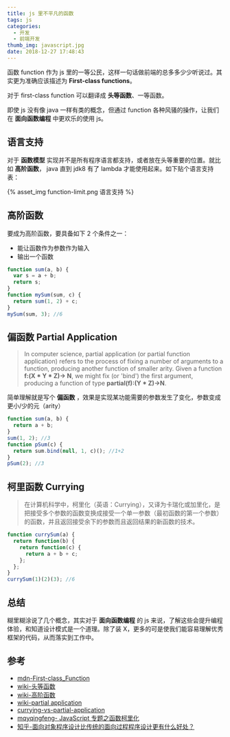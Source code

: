```yaml
---
title: js 里不平凡的函数
tags: js
categories:
  - 开发
  - 前端开发
thumb_img: javascript.jpg
date: 2018-12-27 17:48:43
---
```


函数 function 作为 js 里的一等公民，这样一句话做前端的总多多少少听说过。其实更为准确应该描述为 **First-class functions**。

对于 first-class function 可以翻译成 **头等函数**、一等函数。

即使 js 没有像 java 一样有类的概念，但通过 function 各种风骚的操作，让我们在 **面向函数编程** 中更欢乐的使用 js。

## 语言支持

对于 **函数模型** 实现并不是所有程序语言都支持，或者放在头等重要的位置。就比如 **高阶函数**， java 直到 jdk8 有了 lambda 才能使用起来。如下贴个语言支持表：

{% asset_img function-limit.png 语言支持 %}

## 高阶函数

要成为高阶函数，要具备如下 2 个条件之一：

- 能让函数作为参数作为输入
- 输出一个函数

```js
function sum(a, b) {
  var s = a + b;
  return s;
}
function mySum(sum, c) {
  return sum(1, 2) + c;
}
mySum(sum, 3); //6
```

## 偏函数 Partial Application

> In computer science, partial application (or partial function application) refers to the process of fixing a number of arguments to a function, producing another function of smaller arity. Given a function **f:(X \* Y \* Z)-> N**, we might fix (or 'bind') the first argument, producing a function of type **partial(f):(Y \* Z)->N**.

简单理解就是写个 **偏函数** ，效果是实现某功能需要的参数发生了变化，参数变成更小/少的元（arity）

```js
function sum(a, b) {
  return a + b;
}
sum(1, 2); //3
function pSum(c) {
  return sum.bind(null, 1, c)(); //1+2
}
pSum(2); //3
```

## 柯里函数 Currying

> 在计算机科学中，柯里化（英语：Currying），又译为卡瑞化或加里化，是把接受多个参数的函数变换成接受一个单一参数（最初函数的第一个参数）的函数，并且返回接受余下的参数而且返回结果的新函数的技术。

```js
function currySum(a) {
  return function(b) {
    return function(c) {
      return a + b + c;
    };
  };
}
currySum(1)(2)(3); //6
```

## 总结

糊里糊涂说了几个概念，其实对于 **面向函数编程** 的 js 来说，了解这些会提升编程体验，和知道设计模式是一个道理。除了装 X，更多的可是使我们能容易理解优秀框架的代码，从而落实到工作中。

## 参考

- [mdn-First-class_Function](https://developer.mozilla.org/en-US/docs/Glossary/First-class_Function)
- [wiki-头等函数](https://zh.wikipedia.org/wiki/%E5%A4%B4%E7%AD%89%E5%87%BD%E6%95%B0)
- [wiki-高阶函数](https://zh.wikipedia.org/wiki/%E9%AB%98%E9%98%B6%E5%87%BD%E6%95%B0)
- [wiki-partial application](https://en.wikipedia.org/wiki/Partial_application)
- [currying-vs-partial-application](https://www.datchley.name/currying-vs-partial-application/)
- [mqyqingfeng-
  JavaScript 专题之函数柯里化](https://github.com/mqyqingfeng/Blog/issues/42)
- [知乎-面向对象程序设计比传统的面向过程程序设计更有什么好处？](https://www.zhihu.com/question/19729316)
